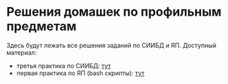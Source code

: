 # Решения домашек по профильным предметам
Здесь будут лежать все решения заданий по СИИБД и ЯП. Доступный материал:
- третья практика по СИИБД: [тут](https://github.com/inno1314/misc/tree/main/%D0%A1%D0%98%D0%98%D0%91%D0%94%203)
- первая практика по ЯП (bash скрипты): [тут](https://github.com/inno1314/misc/tree/main/bash%201)
